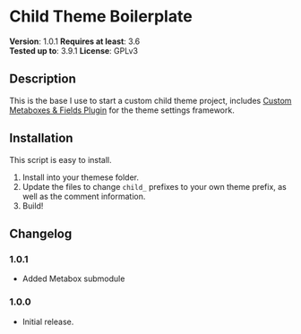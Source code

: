 # Child Theme Boilerplate

**Version**: 1.0.1
**Requires at least**: 3.6  
**Tested up to**: 3.9.1
**License**: GPLv3

## Description

This is the base I use to start a custom child theme project, includes [Custom Metaboxes & Fields Plugin](http://github.com/jaredatch/Custom-Metaboxes-and-Fields-for-WordPress) for the theme settings framework.

## Installation

This script is easy to install.

1. Install into your themese folder.
3. Update the files to change `child_` prefixes to your own theme prefix, as well as the comment information.
4. Build!

## Changelog

### 1.0.1
* Added Metabox submodule

### 1.0.0
* Initial release.
